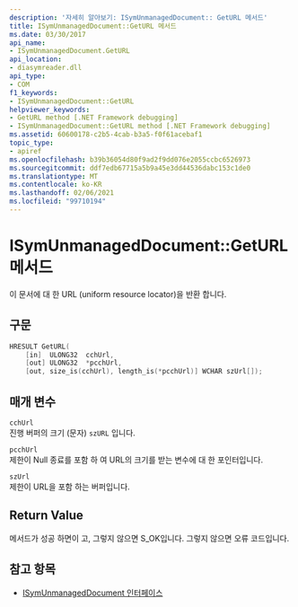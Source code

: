 ```yaml
---
description: '자세히 알아보기: ISymUnmanagedDocument:: GetURL 메서드'
title: ISymUnmanagedDocument::GetURL 메서드
ms.date: 03/30/2017
api_name:
- ISymUnmanagedDocument.GetURL
api_location:
- diasymreader.dll
api_type:
- COM
f1_keywords:
- ISymUnmanagedDocument::GetURL
helpviewer_keywords:
- GetURL method [.NET Framework debugging]
- ISymUnmanagedDocument::GetURL method [.NET Framework debugging]
ms.assetid: 60600178-c2b5-4cab-b3a5-f0f61acebaf1
topic_type:
- apiref
ms.openlocfilehash: b39b36054d80f9ad2f9dd076e2055ccbc6526973
ms.sourcegitcommit: ddf7edb67715a5b9a45e3dd44536dabc153c1de0
ms.translationtype: MT
ms.contentlocale: ko-KR
ms.lasthandoff: 02/06/2021
ms.locfileid: "99710194"
---
```

# <a name="isymunmanageddocumentgeturl-method"></a>ISymUnmanagedDocument::GetURL 메서드

이 문서에 대 한 URL (uniform resource locator)을 반환 합니다.  
  
## <a name="syntax"></a>구문  
  
```cpp  
HRESULT GetURL(  
    [in]  ULONG32  cchUrl,  
    [out] ULONG32  *pcchUrl,  
    [out, size_is(cchUrl), length_is(*pcchUrl)] WCHAR szUrl[]);  
```  
  
## <a name="parameters"></a>매개 변수  

 `cchUrl`  
 진행 버퍼의 크기 (문자) `szURL` 입니다.  
  
 `pcchUrl`  
 제한이 Null 종료를 포함 하 여 URL의 크기를 받는 변수에 대 한 포인터입니다.  
  
 `szUrl`  
 제한이 URL을 포함 하는 버퍼입니다.  
  
## <a name="return-value"></a>Return Value  

 메서드가 성공 하면이 고, 그렇지 않으면 S_OK입니다. 그렇지 않으면 오류 코드입니다.  
  
## <a name="see-also"></a>참고 항목

- [ISymUnmanagedDocument 인터페이스](isymunmanageddocument-interface.md)
